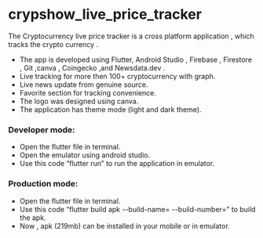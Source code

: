 # crypshow_live_price_tracker
 The Cryptocurrency live price tracker is a cross platform application , which tracks the crypto currency . 
- The app is developed using Flutter, Android Studio , Firebase , Firestore , Git ,canva , Coingecko ,and  Newsdata.dev .
- Live tracking for more then 100+ cryptocurrency with graph.
- Live news update from genuine source. 
- Favorite section for tracking convenience.
- The logo was designed using canva.
- The application has theme mode (light and dark theme).

### Developer mode:
- Open the flutter file in terminal.
- Open the emulator using android studio.
- Use this code “flutter run” to run the application in emulator.

### Production mode:
- Open the flutter file in terminal.
- Use this code “flutter build apk --build-name=  --build-number=” to build the apk. 
- Now , apk (219mb) can be installed in your mobile or in emulator. 
